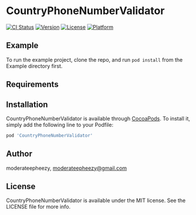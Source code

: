 # CountryPhoneNumberValidator

[![CI Status](http://img.shields.io/travis/moderateepheezy/CountryPhoneNumberValidator.svg?style=flat)](https://travis-ci.org/moderateepheezy/CountryPhoneNumberValidator)
[![Version](https://img.shields.io/cocoapods/v/CountryPhoneNumberValidator.svg?style=flat)](http://cocoapods.org/pods/CountryPhoneNumberValidator)
[![License](https://img.shields.io/cocoapods/l/CountryPhoneNumberValidator.svg?style=flat)](http://cocoapods.org/pods/CountryPhoneNumberValidator)
[![Platform](https://img.shields.io/cocoapods/p/CountryPhoneNumberValidator.svg?style=flat)](http://cocoapods.org/pods/CountryPhoneNumberValidator)

## Example

To run the example project, clone the repo, and run `pod install` from the Example directory first.

## Requirements

## Installation

CountryPhoneNumberValidator is available through [CocoaPods](http://cocoapods.org). To install
it, simply add the following line to your Podfile:

```ruby
pod 'CountryPhoneNumberValidator'
```

## Author

moderateepheezy, moderateepheezy@gmail.com

## License

CountryPhoneNumberValidator is available under the MIT license. See the LICENSE file for more info.
